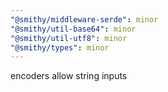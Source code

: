 ```yaml
---
"@smithy/middleware-serde": minor
"@smithy/util-base64": minor
"@smithy/util-utf8": minor
"@smithy/types": minor
---
```


encoders allow string inputs
